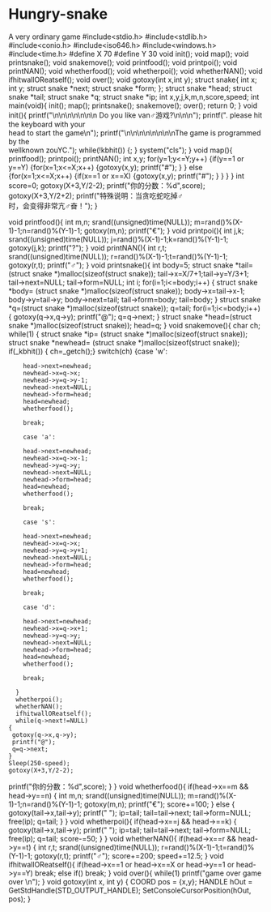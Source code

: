 # Hungry-snake
A very ordinary game
#include<stdio.h>
#include<stdlib.h>
#include<conio.h>
#include<iso646.h>
#include<windows.h>
#include<time.h>
#define X 70
#define Y 30
void init();
void map();
void printsnake();
void snakemove();
void printfood();
void printpoi();
void printNAN();
void whetherfood();
void whetherpoi();
void whetherNAN();
void ifhitwallOReatself();
void over();
void gotoxy(int x,int y);
struct snake{
	int x;
       int y;
	struct snake *next;
	struct snake *form;
    };
struct snake *head;
struct snake *tail;
struct snake *q;
struct snake *ip;
int x,y,j,k,m,n,score,speed;
int main(void){
	init();
       map();
    printsnake();
    snakemove();
    over();
return 0;
}
void init(){
       printf("\n\n\n\n\n\n\n              Do you like van♂游戏?\n\n\n");
	printf(".                    please hit the keyboard with your \
head to start the game\n");
       printf("\n\n\n\n\n\n\n\nThe game is programmed by the \
wellknown zouYC.");
	while(!kbhit())
	{;
    }
    system("cls");
}
void map(){
     printfood();
    printpoi();
    printNAN();
    int x,y;
    for(y=1;y<=Y;y++)
    {if(y==1 or y==Y)
      {for(x=1;x<=X;x++)
        {gotoxy(x,y);
         printf("#");
		}
	  }
	 else
	  {for(x=1;x<=X;x++)
	   {if(x==1 or x==X)
	     {gotoxy(x,y);
	      printf("#");
		 }
	   }
	  }
	}
    int score=0;
   gotoxy(X+3,Y/2-2);
   printf("你的分数：%d",score);
   gotoxy(X+3,Y/2+2);
   printf("特殊说明：当贪吃蛇吃掉♂\
时，会变得非常亢♂奋！");
}

void printfood(){
    int m,n;
    srand((unsigned)time(NULL));
    m=rand()%(X-1)-1;n=rand()%(Y-1)-1;
    gotoxy(m,n);
    printf("€");
}
void printpoi(){
    int j,k;
    srand((unsigned)time(NULL));
    j=rand()%(X-1)-1;k=rand()%(Y-1)-1;
    gotoxy(j,k);
    printf("?");
}
void printNAN(){
    int r,t;
    srand((unsigned)time(NULL));
    r=rand()%(X-1)-1;t=rand()%(Y-1)-1;
    gotoxy(r,t);
    printf("♂");
}
void printsnake(){
    int body=5;
    struct snake *tail=
    (struct snake *)malloc(sizeof(struct snake));
    tail->x=X/7+1;tail->y=Y/3+1;
    tail->next=NULL;
    tail->form=NULL;
    int i;
    for(i=1;i<=body;i++)
    {
        struct snake *body=
        (struct snake *)malloc(sizeof(struct snake));
        body->x=tail->x-1;
        body->y=tail->y;
        body->next=tail;
        tail->form=body;
        tail=body;
    }
    struct snake *q=(struct snake *)malloc(sizeof(struct snake));
    q=tail;
    for(i=1;i<=body;i++)
    {
     gotoxy(q->x,q->y);
     printf("@");
     q=q->next;
    }
    struct snake *head=(struct snake *)malloc(sizeof(struct snake));
     head=q;
    }
void snakemove(){
        char ch;
    while(1)
    {
    struct snake *ip=
        (struct snake *)malloc(sizeof(struct snake));
        struct snake *newhead=
        (struct snake *)malloc(sizeof(struct snake));
    if(_kbhit())
    {
	ch=_getch();}
    switch(ch)
      {case 'w':

        head->next=newhead;
        newhead->x=q->x;
        newhead->y=q->y-1;
        newhead->next=NULL;
        newhead->form=head;
        head=newhead;
        whetherfood();

        break;
       
        case 'a':
       
        head->next=newhead;
        newhead->x=q->x-1;
        newhead->y=q->y;
        newhead->next=NULL;
        newhead->form=head;
        head=newhead;
        whetherfood();
		
        break;
       
        case 's':
       
        head->next=newhead;
        newhead->x=q->x;
        newhead->y=q->y+1;
        newhead->next=NULL;
        newhead->form=head;
        head=newhead;
        whetherfood();
		
        break;
       
        case 'd':
       
        head->next=newhead;
        newhead->x=q->x+1;
        newhead->y=q->y;
        newhead->next=NULL;
        newhead->form=head;
        head=newhead;
        whetherfood();
		
        break;
       
      }
      whetherpoi();
      whetherNAN();
      ifhitwallOReatself();
      while(q->next!=NULL)
    {
     gotoxy(q->x,q->y);
     printf("@");
     q=q->next;
    }
    Sleep(250-speed);
    gotoxy(X+3,Y/2-2);
   printf("你的分数：%d",score);
    }
    }
void whetherfood(){
    if(head->x==m && head->y==n)
    {
     int m,n;
    srand((unsigned)time(NULL));
    m=rand()%(X-1)-1;n=rand()%(Y-1)-1;
    gotoxy(m,n);
    printf("€");
    score+=100;
    }
   else 
   {
        gotoxy(tail->x,tail->y);
        printf(" ");
        ip=tail;
        tail=tail->next;
        tail->form=NULL;
        free(ip);
		q=tail;
   }
}
void whetherpoi(){
    if(head->x==j && head->==k)
   {
          gotoxy(tail->x,tail->y);
        printf(" ");
        ip=tail;
        tail=tail->next;
        tail->form=NULL;
        free(ip);
		q=tail;
          score-=50;
   }
}
void whetherNAN(){
    if(head->x==r && head->y==t)
    {
     int r,t;
    srand((unsigned)time(NULL));
    r=rand()%(X-1)-1;t=rand()%(Y-1)-1;
    gotoxy(r,t);
    printf("♂");
    score+=200;
    speed+=12.5;
}
void ifhitwallOReatself(){
    if(head->x==1 or head->x==X or head->y==1 or 
   head->y==Y)
   break;
   else if()
   break;
}
void over(){
while(1)
    printf("game over                                game over \n");
}
void gotoxy(int x, int y) {
    COORD pos = {x,y};
    HANDLE hOut = GetStdHandle(STD_OUTPUT_HANDLE);
    SetConsoleCursorPosition(hOut, pos);
}


